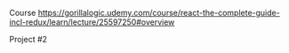 Course https://gorillalogic.udemy.com/course/react-the-complete-guide-incl-redux/learn/lecture/25597250#overview

Project #2
